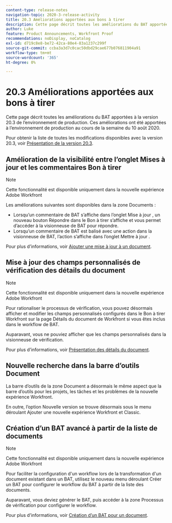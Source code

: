 ```yaml
---
content-type: release-notes
navigation-topic: 2020-3-release-activity
title: 20.3 Améliorations apportées aux bons à tirer
description: Cette page décrit toutes les améliorations du BAT apportées à la version 20.3 de l’environnement de production. Ces améliorations ont été apportées à l’environnement de production au cours de la semaine du 10 août 2020.
author: Luke
feature: Product Announcements, Workfront Proof
recommendations: noDisplay, noCatalog
exl-id: d719c8e8-be72-42ca-80e4-83a1237c299f
source-git-commit: ccba3a3d7c0cac50dbd29cae677b076811904a91
workflow-type: tm+mt
source-wordcount: '365'
ht-degree: 0%

---
```


# 20.3 Améliorations apportées aux bons à tirer

Cette page décrit toutes les améliorations du BAT apportées à la version 20.3 de l’environnement de production. Ces améliorations ont été apportées à l’environnement de production au cours de la semaine du 10 août 2020.

Pour obtenir la liste de toutes les modifications disponibles avec la version 20.3, voir [Présentation de la version 20.3](../../../product-announcements/product-releases/20.3-release-activity/20.3-release-overview.md).

## Amélioration de la visibilité entre l’onglet Mises à jour et les commentaires Bon à tirer

>[!NOTE]
>
>Cette fonctionnalité est disponible uniquement dans la nouvelle expérience Adobe Workfront

Les améliorations suivantes sont disponibles dans la zone Documents :

* Lorsqu’un commentaire de BAT s’affiche dans l’onglet Mise à jour , un nouveau bouton Répondre dans le Bon à tirer s’affiche et vous permet d’accéder à la visionneuse de BAT pour répondre.
* Lorsqu’un commentaire de BAT est balisé avec une action dans la visionneuse de BAT, l’action s’affiche dans l’onglet Mettre à jour .

Pour plus d’informations, voir [Ajouter une mise à jour à un document](../../../documents/managing-documents/add-update-documents.md).

## Mise à jour des champs personnalisés de vérification des détails du document

>[!NOTE]
>
>Cette fonctionnalité est disponible uniquement dans la nouvelle expérience Adobe Workfront

Pour rationaliser le processus de vérification, vous pouvez désormais afficher et modifier les champs personnalisés configurés dans le Bon à tirer Workfront sur la page Détails du document de Workfront si vous êtes inclus dans le workflow de BAT.

Auparavant, vous ne pouviez afficher que les champs personnalisés dans la visionneuse de vérification.

Pour plus d’informations, voir [Présentation des détails du document](../../../documents/managing-documents/document-details-overview.md).

## Nouvelle recherche dans la barre d’outils Document

La barre d’outils de la zone Document a désormais le même aspect que la barre d’outils pour les projets, les tâches et les problèmes de la nouvelle expérience Workfront.

En outre, l’option Nouvelle version se trouve désormais sous le menu déroulant Ajouter une nouvelle expérience Workfront et Classic.

## Création d’un BAT avancé à partir de la liste de documents

>[!NOTE]
>
>Cette fonctionnalité est disponible uniquement dans la nouvelle expérience Adobe Workfront

Pour faciliter la configuration d&#39;un workflow lors de la transformation d&#39;un document existant dans un BAT, utilisez le nouveau menu déroulant Créer un BAT pour configurer le workflow du BAT à partir de la liste des documents.

Auparavant, vous deviez générer le BAT, puis accéder à la zone Processus de vérification pour configurer le workflow.

Pour plus d’informations, voir [Création d’un BAT pour un document](../../../review-and-approve-work/proofing/creating-proofs-within-workfront/generate-proof-for-a-document.md).

